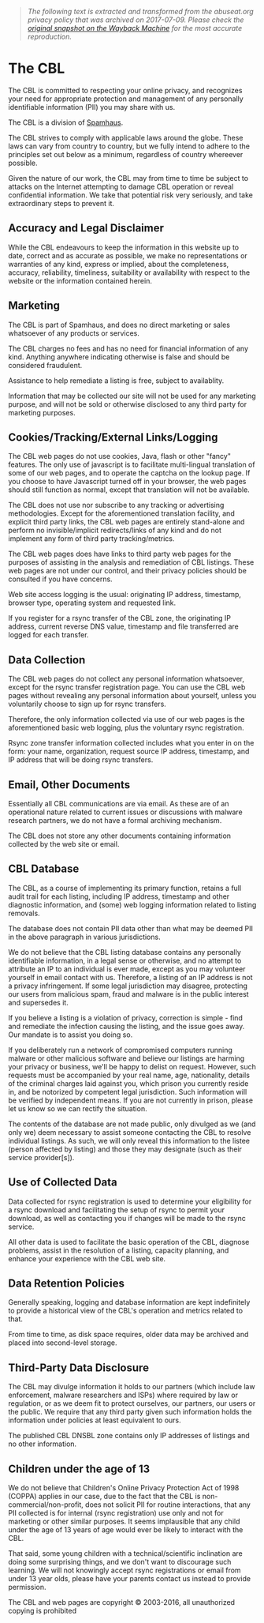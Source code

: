 > *The following text is extracted and transformed from the abuseat.org privacy policy that was archived on 2017-07-09. Please check the [original snapshot on the Wayback Machine](https://web.archive.org/web/20170709163614id_/https%3A//www.abuseat.org/privacy.html) for the most accurate reproduction.*

# The CBL

The CBL is committed to respecting your online privacy, and recognizes your need for appropriate protection and management of any personally identifiable information (PII) you may share with us. 

The CBL is a division of [Spamhaus](http://www.spamhaus.org/). 

The CBL strives to comply with applicable laws around the globe. These laws can vary from country to country, but we fully intend to adhere to the principles set out below as a minimum, regardless of country whereever possible. 

Given the nature of our work, the CBL may from time to time be subject to attacks on the Internet attempting to damage CBL operation or reveal confidential information. We take that potential risk very seriously, and take extraordinary steps to prevent it. 

## Accuracy and Legal Disclaimer

While the CBL endeavours to keep the information in this website up to date, correct and as accurate as possible, we make no representations or warranties of any kind, express or implied, about the completeness, accuracy, reliability, timeliness, suitability or availability with respect to the website or the information contained herein. 

## Marketing

The CBL is part of Spamhaus, and does no direct marketing or sales whatsoever of any products or services. 

The CBL charges no fees and has no need for financial information of any kind. Anything anywhere indicating otherwise is false and should be considered fraudulent. 

Assistance to help remediate a listing is free, subject to availablity. 

Information that may be collected our site will not be used for any marketing purpose, and will not be sold or otherwise disclosed to any third party for marketing purposes. 

## Cookies/Tracking/External Links/Logging

The CBL web pages do not use cookies, Java, flash or other "fancy" features. The only use of javascript is to facilitate multi-lingual translation of some of our web pages, and to operate the captcha on the lookup page. If you choose to have Javascript turned off in your browser, the web pages should still function as normal, except that translation will not be available. 

The CBL does not use nor subscribe to any tracking or advertising methodologies. Except for the aforementioned translation facility, and explicit third party links, the CBL web pages are entirely stand-alone and perform no invisible/implicit redirects/links of any kind and do not implement any form of third party tracking/metrics. 

The CBL web pages does have links to third party web pages for the purposes of assisting in the analysis and remediation of CBL listings. These web pages are not under our control, and their privacy policies should be consulted if you have concerns. 

Web site access logging is the usual: originating IP address, timestamp, browser type, operating system and requested link. 

If you register for a rsync transfer of the CBL zone, the originating IP address, current reverse DNS value, timestamp and file transferred are logged for each transfer. 

## Data Collection

The CBL web pages do not collect any personal information whatsoever, except for the rsync transfer registration page. You can use the CBL web pages without revealing any personal information about yourself, unless you voluntarily choose to sign up for rsync transfers. 

Therefore, the only information collected via use of our web pages is the aforementioned basic web logging, plus the voluntary rsync registration. 

Rsync zone transfer information collected includes what you enter in on the form: your name, organization, request source IP address, timestamp, and IP address that will be doing rsync transfers. 

## Email, Other Documents

Essentially all CBL communications are via email. As these are of an operational nature related to current issues or discussions with malware research partners, we do not have a formal archiving mechanism. 

The CBL does not store any other documents containing information collected by the web site or email. 

## CBL Database

The CBL, as a course of implementing its primary function, retains a full audit trail for each listing, including IP address, timestamp and other diagnostic information, and (some) web logging information related to listing removals. 

The database does not contain PII data other than what may be deemed PII in the above paragraph in various jurisdictions. 

We do not believe that the CBL listing database contains any personally identifiable information, in a legal sense or otherwise, and no attempt to attribute an IP to an individual is ever made, except as you may volunteer yourself in email contact with us. Therefore, a listing of an IP address is not a privacy infringement. If some legal jurisdiction may disagree, protecting our users from malicious spam, fraud and malware is in the public interest and supersedes it. 

If you believe a listing is a violation of privacy, correction is simple - find and remediate the infection causing the listing, and the issue goes away. Our mandate is to assist you doing so. 

If you deliberately run a network of compromised computers running malware or other malicious software and believe our listings are harming your privacy or business, we'll be happy to delist on request. However, such requests must be accompanied by your real name, age, nationality, details of the criminal charges laid against you, which prison you currently reside in, and be notorized by competent legal jurisdiction. Such information will be verified by independent means. If you are not currently in prison, please let us know so we can rectify the situation. 

The contents of the database are not made public, only divulged as we (and only we) deem necessary to assist someone contacting the CBL to resolve individual listings. As such, we will only reveal this information to the listee (person affected by listing) and those they may designate (such as their service provider[s]). 

## Use of Collected Data

Data collected for rsync registration is used to determine your eligibility for a rsync download and facilitating the setup of rsync to permit your download, as well as contacting you if changes will be made to the rsync service. 

All other data is used to facilitate the basic operation of the CBL, diagnose problems, assist in the resolution of a listing, capacity planning, and enhance your experience with the CBL web site. 

## Data Retention Policies

Generally speaking, logging and database information are kept indefinitely to provide a historical view of the CBL's operation and metrics related to that. 

From time to time, as disk space requires, older data may be archived and placed into second-level storage. 

## Third-Party Data Disclosure

The CBL may divulge information it holds to our partners (which include law enforcement, malware researchers and ISPs) where required by law or regulation, or as we deem fit to protect ourselves, our partners, our users or the public. We require that any third party given such information holds the information under policies at least equivalent to ours. 

The published CBL DNSBL zone contains only IP addresses of listings and no other information. 

## Children under the age of 13

We do not believe that Children's Online Privacy Protection Act of 1998 (COPPA) applies in our case, due to the fact that the CBL is non-commercial/non-profit, does not solicit PII for routine interactions, that any PII collected is for internal (rsync registration) use only and not for marketing or other similar purposes. It seems implausible that any child under the age of 13 years of age would ever be likely to interact with the CBL. 

That said, some young children with a technical/scientific inclination are doing some surprising things, and we don't want to discourage such learning. We will not knowingly accept rsync registrations or email from under 13 year olds, please have your parents contact us instead to provide permission. 

The CBL and web pages are copyright © 2003-2016, all unauthorized copying is prohibited
